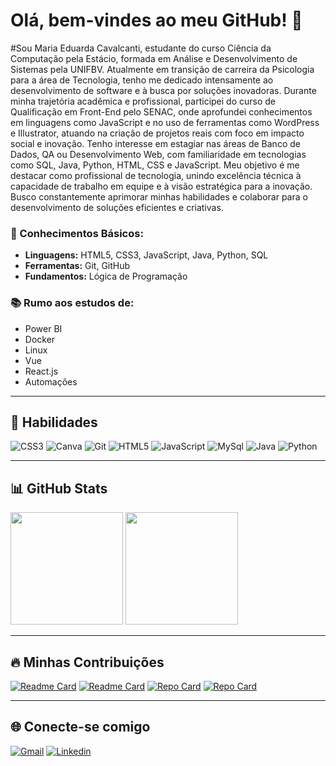 # Olá, bem-vindes ao meu GitHub! 👋

#Sou Maria Eduarda Cavalcanti, estudante do curso Ciência da Computação pela
Estácio, formada em Análise e Desenvolvimento de Sistemas pela UNIFBV.
Atualmente em transição de carreira da Psicologia para a área de Tecnologia,
tenho me dedicado intensamente ao desenvolvimento de software e à busca por
soluções inovadoras. Durante minha trajetória acadêmica e profissional, participei
do curso de Qualificação em Front-End pelo SENAC, onde aprofundei
conhecimentos em linguagens como JavaScript e no uso de ferramentas como
WordPress e Illustrator, atuando na criação de projetos reais com foco em impacto
social e inovação. Tenho interesse em estagiar nas áreas de Banco de Dados, QA
ou Desenvolvimento Web, com familiaridade em tecnologias como SQL, Java,
Python, HTML, CSS e JavaScript. Meu objetivo é me destacar como profissional
de tecnologia, unindo excelência técnica à capacidade de trabalho em equipe e à
visão estratégica para a inovação. Busco constantemente aprimorar minhas
habilidades e colaborar para o desenvolvimento de soluções eficientes e criativas.


### 🔹 Conhecimentos Básicos:
- **Linguagens:** HTML5, CSS3, JavaScript, Java, Python, SQL  
- **Ferramentas:** Git, GitHub  
- **Fundamentos:** Lógica de Programação  

### 📚 Rumo aos estudos de:
- Power BI
- Docker 
- Linux
- Vue
- React.js
- Automações

---

## 🚀 Habilidades  

![CSS3](https://img.shields.io/badge/CSS3-1572B6?style=for-the-badge&logo=css3&logoColor=white)
![Canva](https://img.shields.io/badge/Canva-%2300C4CC.svg?&style=for-the-badge&logo=Canva&logoColor=white)
![Git](https://img.shields.io/badge/GIT-E44C30?style=for-the-badge&logo=git&logoColor=white)
![HTML5](https://img.shields.io/badge/HTML5-E34F26?style=for-the-badge&logo=html5&logoColor=white)
![JavaScript](https://img.shields.io/badge/JavaScript-323330?style=for-the-badge&logo=javascript&logoColor=F7DF1E)
![MySql](https://img.shields.io/badge/MySQL-20232A?logo=mysql&logoColor=white&style=for-the-badge)
![Java](https://img.shields.io/badge/Java-ED8B00?logo=java&logoColor=white&style=for-the-badge)
![Python](https://img.shields.io/badge/Python-3776AB?logo=python&logoColor=white&style=for-the-badge)

---

## 📊 GitHub Stats  


<div>
  <img height="180em" src="https://github-readme-stats.vercel.app/api?username=meaeduarda&show_icons=true&theme=midnight-purple&include_all_commits=true&count_private=true"/>
  <img height="180em" src="https://github-readme-stats.vercel.app/api/top-langs/?username=meaeduarda&layout=compact&langs_count=16&theme=midnight-purple&cache_seconds=86400"/>
</div>

---

## 🔥 Minhas Contribuições  

[![Readme Card](https://github-readme-stats.vercel.app/api/pin/?username=meaeduarda&repo=Banking_operation&theme=midnight-purple&cache_seconds=86400)](https://github.com/meaeduarda/banking_operation)
[![Readme Card](https://github-readme-stats.vercel.app/api/pin/?username=meaeduarda&repo=LeitorDePensamento&theme=midnight-purple&cache_seconds=86400)](https://github.com/meaeduarda/LeitorDePensamento)
[![Repo Card](https://github-readme-stats.vercel.app/api/pin/?username=meaeduarda&repo=Bd_oficina&bg_color=000&border_color=30A3DC&show_icons=true&icon_color=30A3DC&title_color=E94D5F&text_color=FFF&cache_seconds=86400)](https://github.com/meaeduarda/Bd_oficina)
[![Repo Card](https://github-readme-stats.vercel.app/api/pin/?username=meaeduarda&repo=sitelegendary&bg_color=000&border_color=30A3DC&show_icons=true&icon_color=30A3DC&title_color=E94D5F&text_color=FFF&cache_seconds=86400)](https://github.com/meaeduarda/sitelegendary)


---

## 🌐 Conecte-se comigo  

<a href="mailto:seuemail@example.com" target="_blank">![Gmail](https://img.shields.io/badge/Gmail-D14836?style=for-the-badge&logo=gmail&logoColor=white)</a>
<a href="https://www.linkedin.com/in/maria-eduarda-araújo-724bb71ba/" target="_blank">![Linkedin](https://img.shields.io/badge/LinkedIn-0077B5?style=for-the-badge&logo=linkedin&logoColor=white)</a>
